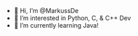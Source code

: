 - 👋 Hi, I’m @MarkussDe
- 👀 I’m interested in Python, C, & C++ Dev
- 🌱 I’m currently learning Java!

